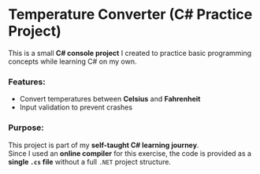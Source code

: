 # Temperature Converter (C# Practice Project)

This is a small **C# console project** I created to practice basic programming concepts while learning C# on my own.

### Features:
- Convert temperatures between **Celsius** and **Fahrenheit**
- Input validation to prevent crashes

### Purpose:
This project is part of my **self-taught C# learning journey**.  
Since I used an **online compiler** for this exercise, the code is provided as a **single `.cs` file** without a full `.NET` project structure.
